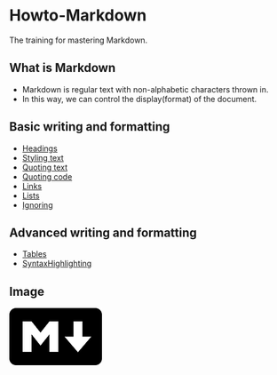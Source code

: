 # Howto-Markdown
The training for mastering Markdown.
## What is Markdown
- Markdown is regular text with non-alphabetic characters thrown in.
- In this way, we can control the display(format) of the document.
## Basic writing and formatting
- [Headings](basic/Headings.md)
- [Styling text](basic/Styling.md)
- [Quoting text](basic/QuotingText.md)
- [Quoting code](basic/QuotingCode.md)
- [Links](basic/Links.md)
- [Lists](basic/Lists.md)
- [Ignoring](basic/Ignoring.md)
## Advanced writing and formatting
- [Tables](advanced/Tables.md)
- [SyntaxHighlighting](advanced/Highlighting.md)
## Image
<img src="./src/markdown.png" alt="alt text" width="167" height="103">